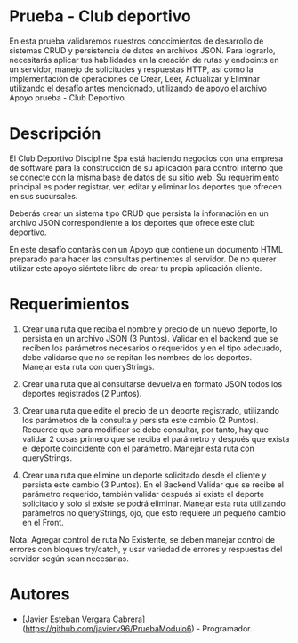 # Prueba - Club deportivo

En esta prueba validaremos nuestros conocimientos de desarrollo de sistemas CRUD y persistencia de datos en archivos JSON. Para lograrlo, necesitarás aplicar tus habilidades en la creación de rutas y endpoints en un servidor, manejo de solicitudes y respuestas HTTP, así como la implementación de operaciones de Crear, Leer, Actualizar y Eliminar utilizando el desafío antes mencionado, utilizando de apoyo el archivo Apoyo prueba - Club Deportivo.

# Descripción

El Club Deportivo Discipline Spa está haciendo negocios con una empresa de software para la construcción de su aplicación para control interno que se conecte con la misma base de datos de su sitio web. Su requerimiento principal es poder registrar, ver, editar y eliminar los deportes que ofrecen en sus sucursales.

Deberás crear un sistema tipo CRUD que persista la información en un archivo JSON correspondiente a los deportes que ofrece este club deportivo.

En este desafío contarás con un Apoyo que contiene un documento HTML preparado para hacer las consultas pertinentes al servidor. De no querer utilizar este apoyo siéntete libre de crear tu propia aplicación cliente.

# Requerimientos
1. Crear  una  ruta  que  reciba  el  nombre  y  precio  de  un  nuevo  deporte,  lo  persista  en  un archivo JSON 
(3  Puntos).  Validar  en  el  backend  que  se  reciben  los  parámetros  necesarios  o  requeridos  y  en  el 
tipo  adecuado,  debe validarse  que  no  se  repitan  los  nombres  de  los  deportes.  
Manejar  esta  ruta con queryStrings. 
 
2. Crear una ruta que al consultarse devuelva en formato JSON todos los deportes registrados (2 Puntos). 
 
3. Crear  una  ruta  que  edite  el  precio  de  un  deporte  registrado,  utilizando  los  parámetros de la 
consulta y persista este cambio (2 Puntos). Recuerde que para modificar se debe consultar, por 
tanto,  hay  que  validar  2  cosas  primero  que  se  reciba  el  parámetro  y  después  que  exista  el 
deporte coincidente con el parámetro. Manejar esta ruta con queryStrings. 
 
4. Crear una ruta que elimine un deporte solicitado desde el cliente y persista este cambio (3 Puntos). En 
el  Backend  Validar  que  se  recibe  el  parámetro  requerido,  también  validar  después  si  existe  el 
deporte solicitado y solo si existe  se podrá eliminar. Manejar esta ruta utilizando parámetros no 
queryStrings, ojo, que esto requiere un pequeño cambio en el Front.

Nota:  Agregar  control  de  ruta  No  Existente,  se  deben  manejar  control  de  errores  con  bloques  try/catch,  y  usar 
variedad de errores y respuestas del servidor según sean necesarias.

# Autores

- [Javier Esteban Vergara Cabrera] (https://github.com/javierv96/PruebaModulo6) - Programador.
